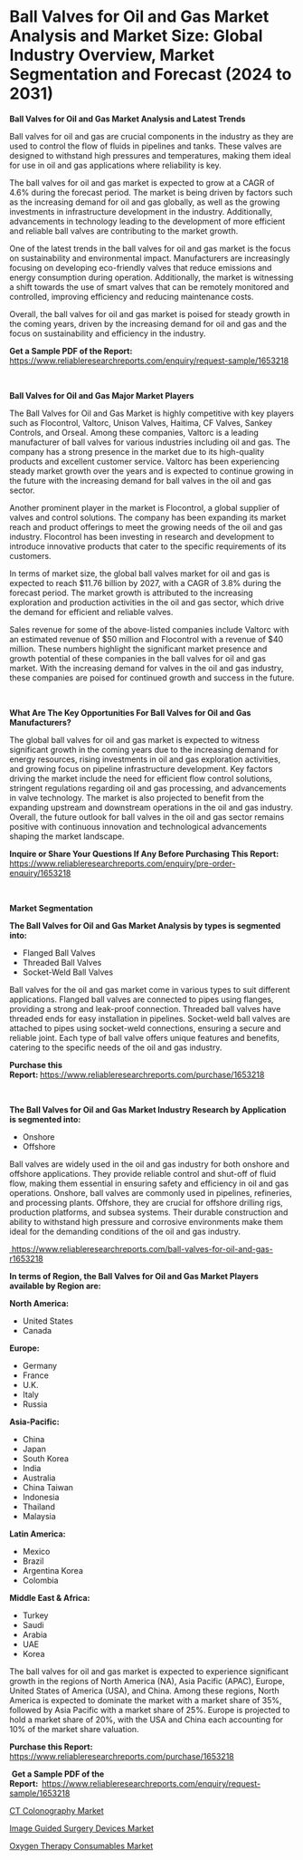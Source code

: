 <p><h1>Ball Valves for Oil and Gas Market Analysis and Market Size: Global Industry Overview, Market Segmentation and Forecast (2024 to 2031)</h1></p><p><strong>Ball Valves for Oil and Gas Market Analysis and Latest Trends</strong></p>
<p><p>Ball valves for oil and gas are crucial components in the industry as they are used to control the flow of fluids in pipelines and tanks. These valves are designed to withstand high pressures and temperatures, making them ideal for use in oil and gas applications where reliability is key.</p><p>The ball valves for oil and gas market is expected to grow at a CAGR of 4.6% during the forecast period. The market is being driven by factors such as the increasing demand for oil and gas globally, as well as the growing investments in infrastructure development in the industry. Additionally, advancements in technology leading to the development of more efficient and reliable ball valves are contributing to the market growth.</p><p>One of the latest trends in the ball valves for oil and gas market is the focus on sustainability and environmental impact. Manufacturers are increasingly focusing on developing eco-friendly valves that reduce emissions and energy consumption during operation. Additionally, the market is witnessing a shift towards the use of smart valves that can be remotely monitored and controlled, improving efficiency and reducing maintenance costs.</p><p>Overall, the ball valves for oil and gas market is poised for steady growth in the coming years, driven by the increasing demand for oil and gas and the focus on sustainability and efficiency in the industry.</p></p>
<p><strong>Get a Sample PDF of the Report:&nbsp;</strong> <a href="https://www.reliableresearchreports.com/enquiry/request-sample/1653218">https://www.reliableresearchreports.com/enquiry/request-sample/1653218</a></p>
<p>&nbsp;</p>
<p><strong>Ball Valves for Oil and Gas Major Market Players</strong></p>
<p><p>The Ball Valves for Oil and Gas Market is highly competitive with key players such as Flocontrol, Valtorc, Unison Valves, Haitima, CF Valves, Sankey Controls, and Orseal. Among these companies, Valtorc is a leading manufacturer of ball valves for various industries including oil and gas. The company has a strong presence in the market due to its high-quality products and excellent customer service. Valtorc has been experiencing steady market growth over the years and is expected to continue growing in the future with the increasing demand for ball valves in the oil and gas sector.</p><p>Another prominent player in the market is Flocontrol, a global supplier of valves and control solutions. The company has been expanding its market reach and product offerings to meet the growing needs of the oil and gas industry. Flocontrol has been investing in research and development to introduce innovative products that cater to the specific requirements of its customers.</p><p>In terms of market size, the global ball valves market for oil and gas is expected to reach $11.76 billion by 2027, with a CAGR of 3.8% during the forecast period. The market growth is attributed to the increasing exploration and production activities in the oil and gas sector, which drive the demand for efficient and reliable valves.</p><p>Sales revenue for some of the above-listed companies include Valtorc with an estimated revenue of $50 million and Flocontrol with a revenue of $40 million. These numbers highlight the significant market presence and growth potential of these companies in the ball valves for oil and gas market. With the increasing demand for valves in the oil and gas industry, these companies are poised for continued growth and success in the future.</p></p>
<p>&nbsp;</p>
<p><strong>What Are The Key Opportunities For Ball Valves for Oil and Gas Manufacturers?</strong></p>
<p><p>The global ball valves for oil and gas market is expected to witness significant growth in the coming years due to the increasing demand for energy resources, rising investments in oil and gas exploration activities, and growing focus on pipeline infrastructure development. Key factors driving the market include the need for efficient flow control solutions, stringent regulations regarding oil and gas processing, and advancements in valve technology. The market is also projected to benefit from the expanding upstream and downstream operations in the oil and gas industry. Overall, the future outlook for ball valves in the oil and gas sector remains positive with continuous innovation and technological advancements shaping the market landscape.</p></p>
<p><strong>Inquire or Share Your Questions If Any Before Purchasing This Report:</strong> <a href="https://www.reliableresearchreports.com/enquiry/pre-order-enquiry/1653218">https://www.reliableresearchreports.com/enquiry/pre-order-enquiry/1653218</a></p>
<p>&nbsp;</p>
<p><strong>Market Segmentation</strong></p>
<p><strong>The Ball Valves for Oil and Gas Market Analysis by types is segmented into:</strong></p>
<p><ul><li>Flanged Ball Valves</li><li>Threaded Ball Valves</li><li>Socket-Weld Ball Valves</li></ul></p>
<p><p>Ball valves for the oil and gas market come in various types to suit different applications. Flanged ball valves are connected to pipes using flanges, providing a strong and leak-proof connection. Threaded ball valves have threaded ends for easy installation in pipelines. Socket-weld ball valves are attached to pipes using socket-weld connections, ensuring a secure and reliable joint. Each type of ball valve offers unique features and benefits, catering to the specific needs of the oil and gas industry.</p></p>
<p><strong>Purchase this Report:&nbsp;</strong><a href="https://www.reliableresearchreports.com/purchase/1653218">https://www.reliableresearchreports.com/purchase/1653218</a></p>
<p>&nbsp;</p>
<p><strong>The Ball Valves for Oil and Gas Market Industry Research by Application is segmented into:</strong></p>
<p><ul><li>Onshore</li><li>Offshore</li></ul></p>
<p><p>Ball valves are widely used in the oil and gas industry for both onshore and offshore applications. They provide reliable control and shut-off of fluid flow, making them essential in ensuring safety and efficiency in oil and gas operations. Onshore, ball valves are commonly used in pipelines, refineries, and processing plants. Offshore, they are crucial for offshore drilling rigs, production platforms, and subsea systems. Their durable construction and ability to withstand high pressure and corrosive environments make them ideal for the demanding conditions of the oil and gas industry.</p></p>
<p><a href="https://www.reliableresearchreports.com/ball-valves-for-oil-and-gas-r1653218">&nbsp;https://www.reliableresearchreports.com/ball-valves-for-oil-and-gas-r1653218</a></p>
<p><strong>In terms of Region, the Ball Valves for Oil and Gas Market Players available by Region are:</strong></p>
<p>
    <p> <strong> North America: </strong>
        <ul>
            <li>United States</li>
            <li>Canada</li>
        </ul>
        </p> 
    <p> <strong> Europe: </strong>
        <ul>
            <li>Germany</li>
            <li>France</li>
            <li>U.K.</li>
            <li>Italy</li>
            <li>Russia</li>
        </ul>
        </p> 
    <p> <strong> Asia-Pacific: </strong>
        <ul>
            <li>China</li>
            <li>Japan</li>
            <li>South Korea</li>
            <li>India</li>
            <li>Australia</li>
            <li>China Taiwan</li>
            <li>Indonesia</li>
            <li>Thailand</li>
            <li>Malaysia</li>
        </ul>
        </p> 
    <p> <strong> Latin America: </strong>
        <ul>
            <li>Mexico</li>
            <li>Brazil</li>
            <li>Argentina Korea</li>
            <li>Colombia</li>
        </ul>
        </p> 
    <p> <strong> Middle East & Africa: </strong>
        <ul>
            <li>Turkey</li>
            <li>Saudi</li>
            <li>Arabia</li>
            <li>UAE</li>
            <li>Korea</li>
        </ul>
    </p>
    </p>
<p><p>The ball valves for oil and gas market is expected to experience significant growth in the regions of North America (NA), Asia Pacific (APAC), Europe, United States of America (USA), and China. Among these regions, North America is expected to dominate the market with a market share of 35%, followed by Asia Pacific with a market share of 25%. Europe is projected to hold a market share of 20%, with the USA and China each accounting for 10% of the market share valuation.</p></p>
<p><strong>Purchase this Report: </strong><a href="https://www.reliableresearchreports.com/purchase/1653218">https://www.reliableresearchreports.com/purchase/1653218</a></p>
<p>&nbsp;<strong>Get a Sample PDF of the Report:&nbsp;&nbsp;</strong><a href="https://www.reliableresearchreports.com/enquiry/request-sample/1653218">https://www.reliableresearchreports.com/enquiry/request-sample/1653218</a></p>
<p><strong></strong></p>
<p><p><a href="https://www.linkedin.com/pulse/ct-colonography-market-competitive-analysis-trends-forecast-2tobc">CT Colonography Market</a></p><p><a href="https://www.linkedin.com/pulse/image-guided-surgery-devices-market-analysis-sze-forecasted-tx9yc">Image Guided Surgery Devices Market</a></p><p><a href="https://www.linkedin.com/pulse/decoding-oxygen-therapy-consumables-market-metrics-share-fwotc">Oxygen Therapy Consumables Market</a></p></p>